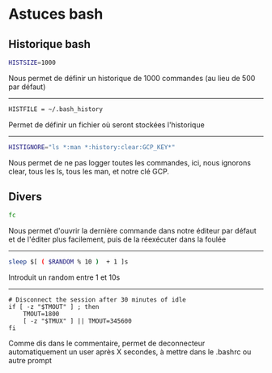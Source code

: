 # Astuces bash

## Historique bash

```bash
HISTSIZE=1000
```

Nous permet de définir un historique de 1000 commandes (au lieu de 500
par défaut)

------------------------------------------------------------------------

```bash
HISTFILE = ~/.bash_history
```

Permet de définir un fichier où seront stockées l'historique

------------------------------------------------------------------------

```bash
HISTIGNORE="ls *:man *:history:clear:GCP_KEY*"
```

Nous permet de ne pas logger toutes les commandes, ici, nous ignorons
clear, tous les ls, tous les man, et notre clé GCP.

## Divers

```bash
fc
```

Nous permet d'ouvrir la dernière commande dans notre éditeur par défaut
et de l'éditer plus facilement, puis de la réexécuter dans la foulée

------------------------------------------------------------------------

```bash
sleep $[ ( $RANDOM % 10 )  + 1 ]s
```

Introduit un random entre 1 et 10s

------------------------------------------------------------------------

```
# Disconnect the session after 30 minutes of idle
if [ -z "$TMOUT" ] ; then
    TMOUT=1800
    [ -z "$TMUX" ] || TMOUT=345600
fi
```

Comme dis dans le commentaire, permet de deconnecteur automatiquement un user après X secondes, à mettre dans le .bashrc ou autre prompt
